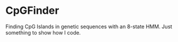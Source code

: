 # CpGFinder
Finding CpG Islands in genetic sequences with an 8-state HMM. Just something to show how I code.
